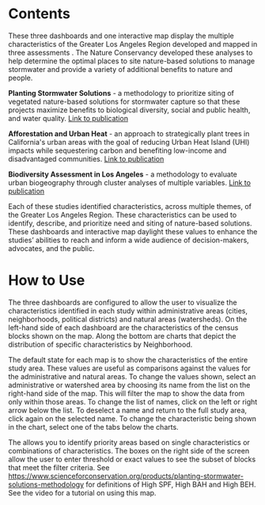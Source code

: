 # Contents


These three dashboards and one interactive map display the multiple characteristics of the Greater Los Angeles Region developed and mapped in three assessments . The Nature Conservancy developed these analyses to help determine the optimal places to site nature-based solutions to manage stormwater and provide a variety of additional benefits to nature and people.


**Planting Stormwater Solutions** - a methodology to prioritize siting of vegetated nature-based solutions for stormwater capture so that these projects maximize benefits to biological diversity, social and public health, and water quality. [Link to publication](https://www.scienceforconservation.org/products/planting-stormwater-solutions-methodology)

**Afforestation and Urban Heat** - an approach to strategically plant trees in California's urban areas with the goal of reducing Urban Heat Island (UHI) impacts while sequestering carbon and benefiting low-income and disadvantaged communities. [Link to publication]( https://www.sciencedirect.com/science/article/abs/pii/S2210670722001536)

**Biodiversity Assessment in Los Angeles** - a methodology to evaluate urban biogeography through cluster analyses of multiple variables. [Link to publication](https://www.scienceforconservation.org/assets/downloads/BAILAreport_FINAL.pdf)

Each of these studies identified characteristics, across multiple themes, of the Greater Los Angeles Region. These characteristics can be used to identify, describe, and prioritize need and siting of nature-based solutions. These dashboards and interactive map daylight these values to enhance the studies’ abilities to reach and inform a wide audience of decision-makers, advocates, and the public.


# How to Use


The three dashboards are configured to allow the user to visualize the characteristics identified in each study within administrative areas (cities, neighborhoods, political districts) and natural areas (watersheds).  On the left-hand side of each dashboard are the characteristics of the census blocks shown on the map. Along the bottom are charts that depict the distribution of specific characteristics by Neighborhood.


The default state for each map is to show the characteristics of the entire study area. These values are useful as comparisons against the values for the administrative and natural areas. To change the values shown, select an administrative or watershed area by choosing its name from the list on the right-hand side of the map. This will filter the map to show the data from only within those areas. To change the list of names, click on the left or right arrow below the list.  To deselect a name and return to the full study area, click again on the selected name.  To change the characteristic being shown in the chart, select one of the tabs below the charts.


The <name of interactive map> allows you to identify priority areas based on single characteristics or combinations of characteristics. The boxes on the right side of the screen allow the user to enter threshold or exact values to see the subset of blocks that meet the filter criteria. See https://www.scienceforconservation.org/products/planting-stormwater-solutions-methodology for definitions of High SPF, High BAH and High BEH. See the video <here> for a tutorial on using this map.
